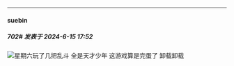 ﻿
*****

####  suebin  
##### 702#       发表于 2024-6-15 17:52

<img src="https://static.saraba1st.com/image/smiley/face2017/049.png" referrerpolicy="no-referrer">星期六玩了几把乱斗 全是天才少年 这游戏算是完蛋了 卸载卸载

